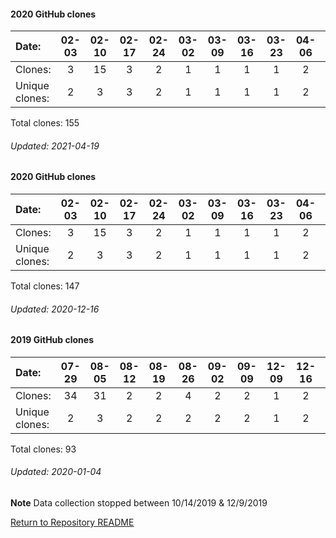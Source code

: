 

#### 2020 GitHub clones
Date:             |       02-03   |       02-10   |       02-17   |       02-24   |       03-02   |       03-09   |       03-16   |       03-23   |       04-06   |       04-13   |       04-20   |       05-04   |       05-11   |       05-18   |       05-25   |       06-01   |       06-08   |       06-15   |       06-29   |       07-06   |       07-13   |       07-20   |       08-10   |       08-17   |       08-24   |       08-31   |  09-07  |  09-21  |  09-28  |  10-05  |  10-12  |  10-19  |  10-26  |  11-02  |  11-09  |  11-16  |  11-23  |  11-30  |  12-07  |  12-14  |  12-28
|:---           |:---:  |:---:  |:---:  |:---:  |:---:  |:---:  |:---:  |:---:  |:---:  |:---:  |:---:  |:---:  |:---:  |:---:  |:---:  |:---:  |:---:  |:---:  |:---:  |:---:  |:---:  |:---:  |:---:  |:---:  |:---:  |:---:  |:---:  |:---:  |:---:  |:---:  |:---:  |:---:  |:---:  |:---:  |:---:  |:---:  |:---:  |:---:  |:---:  |:---:  |:---:
Clones:         |       3       |       15      |       3       |       2       |       1       |       1       |       1       |       1       |       2       |       2       |       1       |       5       |       1       |       3       |       2       |       6       |       1       |       1       |       1       |       4       |       3       |       3       |       11      |       4       |       31      |       3       |  3      |  3      |  3      |  3      |  6      |  1      |  2      |  2      |  1      |  2      |  2      |  4      |  4      |  4      |  4
Unique clones:  |       2       |       3       |       3       |       2       |       1       |       1       |       1       |       1       |       2       |       1       |       1       |       4       |       1       |       2       |       2       |       5       |       1       |       1       |       1       |       2       |       3       |       3       |       8       |       3       |       4       |       3  |      3  |      3  |      2  |      3  |      6  |      1  |      2  |      2  |      1  |      2  |      2  |      4  |      4  |      4  |      2

Total clones: 155
###### Updated: 2021-04-19


#### 2020 GitHub clones
Date:		  |   02-03   |       02-10   |       02-17   |       02-24   |       03-02   |       03-09   |       03-16   |       03-23   |       04-06   |       04-13   |       04-20   |       05-04   |       05-11   |       05-18   |       05-25   |       06-01   |       06-08   |       06-15   |       06-29  |  07-06  |  07-13  |  07-20  |  08-10  |  08-17  |  08-24  |  08-31  |  09-07  |  09-21  |  09-28  |  10-05  |  10-12  |  10-19  |  10-26  |  11-02  |  11-09  |  11-16  |  11-23  |  11-30  |  12-07
|:---     |:---:  |:---:  |:---:  |:---:  |:---:  |:---:  |:---:  |:---:  |:---:  |:---:  |:---:  |:---:  |:---:  |:---:  |:---:  |:---:  |:---:  |:---:  |:---:  |:---:  |:---:  |:---:  |:---:  |:---:  |:---:  |:---:  |:---:  |:---:  |:---:  |:---:  |:---:  |:---:  |:---:  |:---:  |:---:  |:---:  |:---:  |:---:  |:---:
Clones:		  |   3       |       15      |       3       |       2       |       1       |       1       |       1       |       1       |       2       |       2       |       1       |       5       |       1       |       3       |       2       |       6       |       1       |       1       |       1      |  4      |  3      |  3      |  11     |  4      |  31     |  3      |  3      |  3      |  3      |  3      |  6      |  1      |  2      |  2      |  1      |  2      |  2      |  4      |  4
Unique            clones:  |  2       |       3       |       3       |       2       |       1       |       1       |       1       |       1       |       2       |       1       |       1       |       4       |       1       |       2       |       2       |       5       |       1       |       1       |      1  |      2  |      3  |      3  |      8  |      3  |      4  |      3  |      3  |      3  |      2  |      3  |      6  |      1  |      2  |      2  |      1  |      2  |      2  |      4  |      4

Total clones: 147
###### Updated: 2020-12-16

#### 2019 GitHub clones
Date:		    |        07-29   |       08-05   |       08-12   |       08-19   |       08-26   |       09-02  |  09-09  |  12-09  |  12-16  |  12-23  |  12-30
|:---    |:---:   |:---:  |:---:  |:---:  |:---:  |:---:  |:---:  |:---:  |:---:  |:---:  |:---:
Clones:		  |        34      |       31      |       2       |       2       |       4       |       2      |  2      |  1      |  2      |  9      |  4
Unique   clones:  |       2       |       3       |       2       |       2       |       2       |      2  |      2  |      1  |      2  |      8  |      2

Total clones: 93
###### Updated: 2020-01-04

**Note**  Data collection stopped between 10/14/2019 & 12/9/2019

[Return to Repository README](https://github.com/BradleyA/Linux-admin/blob/master/README.md)
